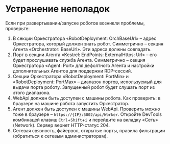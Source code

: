 # Устранение неполадок

Если при развертывании/запуске роботов возникли проблемы, проверьте:
1. В секции Оркестратора «RobotDeployment: OrchBaseUrl» – адрес Оркестратора, который должен знать робот. Симметрично – секция Агента «Orchestrator: BaseUrl». Эти адреса должны совпадать.
2. Порт в секции Агента «Kestrel: EndPoints: ExternalHttps: Url» – его будет прослушивать служба Агента. Симметрично – секция Оркестратора «Agent: Port» для дефолтного Агента и настройки дополнительных Агентов для поддержки RDP-сессий.
3. Секции Оркестратора «RobotDeployment: PortMin» и «RobotDeployment: PortMax» – диапазон портов, используемый для выдачи порта роботу. Запущенный робот будет слушать порт из этого диапазона.
4. WebApi должен быть доступен с машины робота. Как проверить: в браузере на машине робота запустить Оркестратор.
5. Агент должен быть доступен с машины WebApi. Проверить можно тоже в браузере – `https://{IP}:5002/api/Worker`. Откройте DevTools комбинацей клавиш `Ctrl`+`Shift`+`i` и перейдите на вкладку «Сеть» (Network). Сервер вернет HTTP-статус 204. 
6. Сетевая связность, файервол, открытые порты, правила фильтрации (обратиться к сетевым администраторам).
